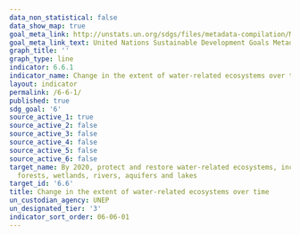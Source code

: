 ```yaml
---
data_non_statistical: false
data_show_map: true
goal_meta_link: http://unstats.un.org/sdgs/files/metadata-compilation/Metadata-Goal-6.pdf
goal_meta_link_text: United Nations Sustainable Development Goals Metadata (pdf 428kB)
graph_title: ''
graph_type: line
indicator: 6.6.1
indicator_name: Change in the extent of water-related ecosystems over time
layout: indicator
permalink: /6-6-1/
published: true
sdg_goal: '6'
source_active_1: true
source_active_2: false
source_active_3: false
source_active_4: false
source_active_5: false
source_active_6: false
target_name: By 2020, protect and restore water-related ecosystems, including mountains,
  forests, wetlands, rivers, aquifers and lakes
target_id: '6.6'
title: Change in the extent of water-related ecosystems over time
un_custodian_agency: UNEP
un_designated_tier: '3'
indicator_sort_order: 06-06-01
---
```

